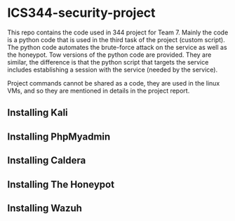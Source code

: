 # ICS344-security-project
This repo contains the code used in 344 project for Team 7.
Mainly the code is a python code that is used in the third task of the project (custom script).
The python code automates the brute-force attack on the service as well as the honeypot.
Tow versions of the python code are provided. They are similar, the difference is that the python script
that targets the service includes establishing a session with the service (needed by the service).


Project commands cannot be shared as a code, they are used in the linux VMs, and so they are mentioned
in details in the project report.

##
Installing Kali
---

##
Installing PhpMyadmin
---

##
Installing Caldera
---

##
Installing The Honeypot
---

##
Installing Wazuh
---
